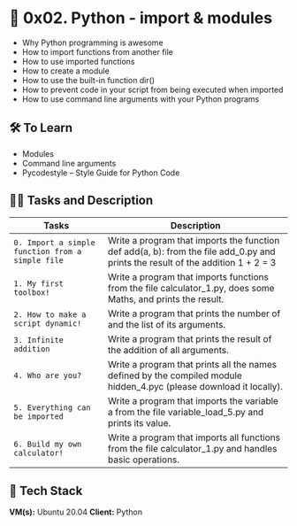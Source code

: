 
# 🦾 0x02. Python - import & modules

- Why Python programming is awesome
- How to import functions from another file
- How to use imported functions
- How to create a module
- How to use the built-in function dir()
- How to prevent code in your script from being executed when imported
- How to use command line arguments with your Python programs

## 🛠 To Learn
- Modules
- Command line arguments
- Pycodestyle – Style Guide for Python Code


## 👨‍💻 Tasks and Description
| Tasks             | Description                                                                |
| ----------------- | ------------------------------------------------------------------ |
| `0. Import a simple function from a simple file` | Write a program that imports the function def add(a, b): from the file add_0.py and prints the result of the addition 1 + 2 = 3 |
| `1. My first toolbox!` | Write a program that imports functions from the file calculator_1.py, does some Maths, and prints the result. |
| `2. How to make a script dynamic!` | Write a program that prints the number of and the list of its arguments. |
| `3. Infinite addition` | Write a program that prints the result of the addition of all arguments. |
| `4. Who are you?` | Write a program that prints all the names defined by the compiled module hidden_4.pyc (please download it locally). |
| `5. Everything can be imported` | Write a program that imports the variable a from the file variable_load_5.py and prints its value. |
| `6. Build my own calculator!` | Write a program that imports all functions from the file calculator_1.py and handles basic operations. |


## 🚀 Tech Stack
**VM(s):** Ubuntu 20.04
**Client:** Python
